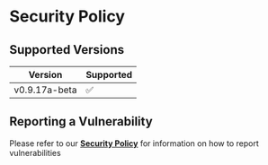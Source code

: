 # Security Policy

## Supported Versions

| Version     | Supported          |
| ----------- | ------------------ |
| v0.9.17a-beta  | :white_check_mark: |

## Reporting a Vulnerability

Please refer to our **[Security Policy](https://www.striae.org/security)** for information on how to report vulnerabilities
